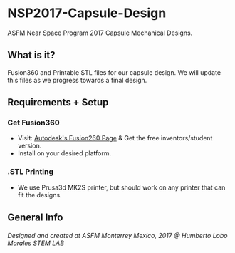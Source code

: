 # NSP2017-Capsule-Design
ASFM Near Space Program 2017
Capsule Mechanical Designs.


## What is it?
Fusion360 and Printable STL files for our capsule design. We will update this files as we progress towards a final design.

## Requirements + Setup

### Get Fusion360
- Visit: [Autodesk's Fusion260 Page](http://fusion360.autodesk.com) & Get the free inventors/student version.
- Install on your desired platform.

### .STL Printing
- We use Prusa3d MK2S printer, but should work on any printer that can fit the designs.

## General Info
###### Designed and created at ASFM Monterrey Mexico, 2017 @ Humberto Lobo Morales STEM LAB
